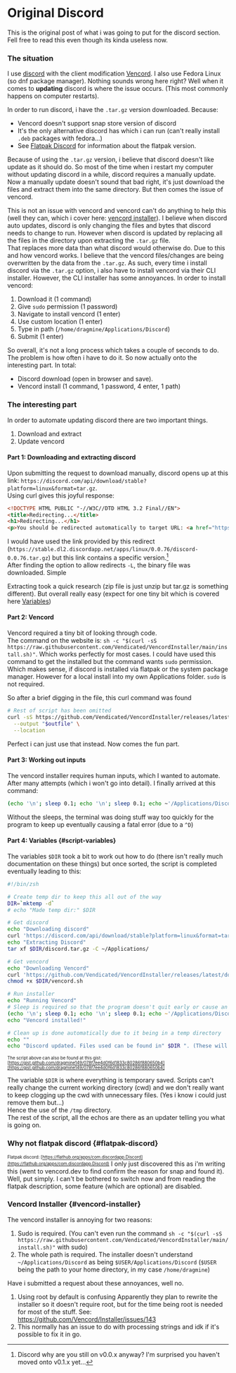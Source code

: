 # Original Discord
This is the original post of what i was going to put for the discord section. Fell free to read this even though its kinda useless now.

### The situation
I use [discord](https://discord.com) with the client modification [Vencord](https://vencord.dev). I also use Fedora Linux (so dnf package manager).
Nothing sounds wrong here right? Well when it comes to **updating** discord is where the issue occurs. (This most commonly happens on computer restarts).

In order to run discord, i have the `.tar.gz` version downloaded. Because:
- Vencord doesn't support snap store version of discord
- It's the only alternative discord has which i can run (can't really install `.deb` packages with fedora...)
- See [Flatpak Discord](#flatpak-discord) for information about the flatpak version.

Because of using the `.tar.gz` version, i believe that discord doesn't like update as it should do. So most of the time when i restart my computer without updating discord in a while, discord requires a manually update. <br>
Now a manually update doesn't sound that bad right, it's just download the files and extract them into the same directory. But then comes the issue of vencord.

This is not an issue with vencord and vencord can't do anything to help this (well they can, which i cover here: [vencord installer](#vencord-installer)).
I believe when discord auto updates, discord is only changing the files and bytes that discord needs to change to run. However when discord is updated by replacing all the files in the directory upon extracting the `.tar.gz` file.<br>
That replaces more data than what discord would otherwise do. Due to this and how vencord works. I believe that the vencord files/changes are being overwritten by the data from the `.tar.gz`.
As such, every time i install discord via the `.tar.gz` option, i also have to install vencord via their CLI installer.
However, the CLI installer has some annoyances. In order to install vencord:
1. Download it (1 command)
2. Give `sudo` permission (1 password)
3. Navigate to install vencord (1 enter)
4. Use custom location (1 enter)
5. Type in path (`/home/dragmine/Applications/Discord`)
6. Submit (1 enter)

So overall, it's not a long process which takes a couple of seconds to do. The problem is how often i have to do it. So now actually onto the interesting part.
In total:
- Discord download (open in browser and save).
- Vencord install (1 command, 1 password, 4 enter, 1 path)

### The interesting part
In order to automate updating discord there are two important things.
1. Download and extract
2. Update vencord

#### Part 1: Downloading and extracting discord
Upon submitting the request to download manually, discord opens up at this link: `https://discord.com/api/download/stable?platform=linux&format=tar.gz`. <br>
Using curl gives this joyful response:
```html preview title="Curl response"
<!DOCTYPE HTML PUBLIC "-//W3C//DTD HTML 3.2 Final//EN">
<title>Redirecting...</title>
<h1>Redirecting...</h1>
<p>You should be redirected automatically to target URL: <a href="https://stable.dl2.discordapp.net/apps/linux/0.0.76/discord-0.0.76.tar.gz">https://stable.dl2.discordapp.net/apps/linux/0.0.76/discord-0.0.76.tar.gz</a>.  If not click the link.%
```
I would have used the link provided by this redirect (`https://stable.dl2.discordapp.net/apps/linux/0.0.76/discord-0.0.76.tar.gz`) but this link contains a specific version.[^1] <br>
After finding the option to allow redirects `-L`, the binary file was downloaded. Simple

Extracting took a quick research (zip file is just unzip but tar.gz is something different).
But overall really easy (expect for one tiny bit which is covered here [Variables](#script-variables))

[^1]: Discord why are you still on v0.0.x anyway? I'm surprised you haven't moved onto v0.1.x yet...

#### Part 2: Vencord
Vencord required a tiny bit of looking through code. <br>
The command on the website is: `sh -c "$(curl -sS https://raw.githubusercontent.com/Vendicated/VencordInstaller/main/install.sh)"`. Which works perfectly for most cases.
I could have used this command to get the installed but the command wants `sudo` permission. Which makes sense, if discord is installed via flatpak or the system package manager.
However for a local install into my own Applications folder. `sudo` is not required. <br>

So after a brief digging in the file, this curl command was found
```sh
# Rest of script has been omitted
curl -sS https://github.com/Vendicated/VencordInstaller/releases/latest/download/VencordInstallerCli-Linux \
  --output "$outfile" \
  --location
```
Perfect i can just use that instead. Now comes the fun part.

#### Part 3: Working out inputs
The vencord installer requires human inputs, which I wanted to automate. <br>
After many attempts (which i won't go into detail). I finally arrived at this command:
```sh
(echo '\n'; sleep 0.1; echo '\n'; sleep 0.1; echo ~'/Applications/Discord'; echo '\n'; sleep 2;) | $DIR/vencord.sh
```
Without the sleeps, the terminal was doing stuff way too quickly for the program to keep up eventually causing a fatal error (due to a `^D`)

#### Part 4: Variables {#script-variables}
The variables `$DIR` took a bit to work out how to do (there isn't really much documentation on these things) but once sorted, the script is completed eventually leading to this:
```zsh
#!/bin/zsh

# Create temp dir to keep this all out of the way
DIR=`mktemp -d`
# echo "Made temp dir:" $DIR

# Get discord
echo "Downloading discord"
curl 'https://discord.com/api/download/stable?platform=linux&format=tar.gz' -L --output $DIR/discord.tar.gz
echo "Extracting Discord"
tar xf $DIR/discord.tar.gz -C ~/Applications/

# Get vencord
echo "Downloading Vencord"
curl 'https://github.com/Vendicated/VencordInstaller/releases/latest/download/VencordInstallerCli-Linux' -L --output $DIR/vencord.sh
chmod +x $DIR/vencord.sh

# Run installer
echo "Running Vencord"
# Sleep is required so that the program doesn't quit early or cause an error in the inputs.
(echo '\n'; sleep 0.1; echo '\n'; sleep 0.1; echo ~'/Applications/Discord'; echo '\n'; sleep 2;) | $DIR/vencord.sh
echo "Vencord installed!"

# Clean up is done automatically due to it being in a temp directory
echo ""
echo "Discord updated. Files used can be found in" $DIR ". (These will be deleted automatically due to being in /tmp)"
```
<sub><sup>The script above can also be found at this gist: [https://gist.github.com/dragmine149/078f7ee4d0f6d1833c80286f880650b4][https://gist.github.com/dragmine149/078f7ee4d0f6d1833c80286f880650b4]</sup></sub>

The variable `$DIR` is where everything is temporary saved. Scripts can't really change the current working directory (cwd) and we don't really want to keep clogging up the cwd with unnecessary files. (Yes i know i could just remove them but...) <br>
Hence the use of the `/tmp` directory. <br>
The rest of the script, all the echos are there as an updater telling you what is going on.

### Why not flatpak discord {#flatpak-discord}
<sub><sup>Flatpak discord: [https://flathub.org/apps/com.discordapp.Discord](https://flathub.org/apps/com.discordapp.Discord)</sub></sup>
I only just discovered this as i'm writing this (went to vencord.dev to find confirm the reason for snap and found it).
Well, put simply. I can't be bothered to switch now and from reading the flatpak description, some feature (which are optional) are disabled.

### Vencord Installer {#vencord-installer}
The vencord installer is annoying for two reasons:
1. Sudo is required. (You can't even run the command `sh -c "$(curl -sS https://raw.githubusercontent.com/Vendicated/VencordInstaller/main/install.sh)"` with sudo)
2. The whole path is required. The installer doesn't understand `~/Applications/Discord` as being `$USER/Applications/Discord` (`$USER` being the path to your home directory, in my case `/home/dragmine`)

Have i submitted a request about these annoyances, well no.
1. Using root by default is confusing
Apparently they plan to rewrite the installer so it doesn't require root, but for the time being root is needed for most of the stuff. See: https://github.com/Vencord/Installer/issues/143
2. This normally has an issue to do with processing strings and idk if it's possible to fix it in go.

